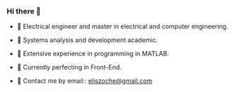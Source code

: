 ### Hi there 👋

- 🔭 Electrical engineer and master in electrical and computer engineering. 
- 🌱 Systems analysis and development academic.
- 👯 Extensive experience in programming in MATLAB.
- 🔭 Currently perfecting in Front-End.

- 💬 Contact me by email:: eliszoche@gmail.com
